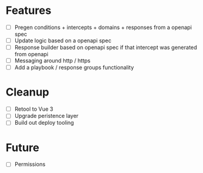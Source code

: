 
# Features
- [ ] Pregen conditions + intercepts + domains + responses from a openapi spec
- [ ] Update logic based on a openapi spec
- [ ] Response builder based on openapi spec if that intercept was generated from openapi
- [ ] Messaging around http / https
- [ ] Add a playbook / response groups functionality

# Cleanup
- [ ] Retool to Vue 3
- [ ] Upgrade peristence layer
- [ ] Build out deploy tooling

# Future
- [ ] Permissions